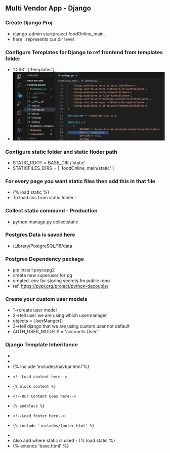 ## Multi Vendor App - Django

### Create Django Proj
- django-admin startproject foodOnline_main .
- here . represents cur dir level

### Configure Templates for Django to ref frontend from templates folder
- 'DIRS': ['templates'],
- ![Alt text](readme_images/templates.png)

### Configure static folder and static floder path
- STATIC_ROOT = BASE_DIR /'static'
- STATICFILES_DIRS = [
    'foodOnline_main/static'
]

### For every page you want static files then add this in that file
- {% load static %}
- To load css from static folder  - 	<link href="{% static 'css/iconmoon.css'%}" rel="stylesheet">


### Collect static command - Production
- python manage.py collectstatic

### Postgres Data is saved here
- /Library/PostgreSQL/16/data

### Postgres Dependency package
- pip install psycopg2
- create new superuser for pg
- created .env for storing secrets fm public repo
- ref. https://pypi.org/project/python-decouple/

### Create your custom user models 
- 1->create user model 
- 2->tell user we are using which usermanager
- objects = UserManger()
- 3->tell django that we are using custom user not default 
- AUTH_USER_MODELS = 'accounts.User'

### Django Template Inheritance
- <body>
- <!--Load navbar here-->
-   {% include 'includes/navbar.html'%}
-     <!--Load content here-->
-     {% block content %}
-     <!--Our Content Goes here-->
-     {% endblock %}
-     <!--Load footer here-->
-     {% include 'includes/footer.html' %}
- 	<!--Main Wrapper-->
- Also add where static is used - {% load static %}
- {% extends 'base.html' %}

